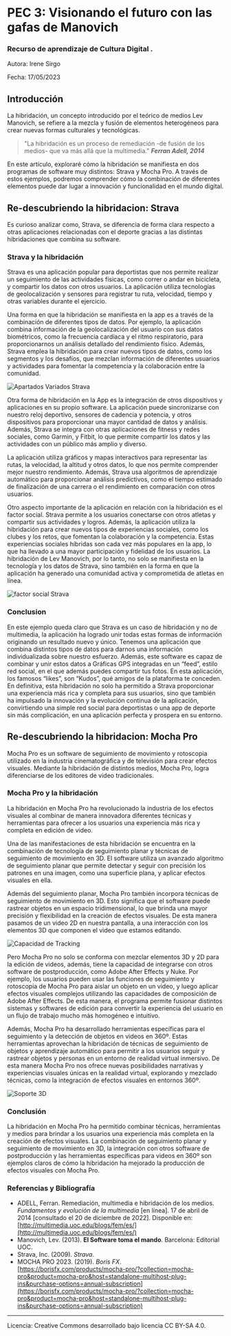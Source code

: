 # PEC 3: Visionando el futuro con las gafas de Manovich

### Recurso de aprendizaje de Cultura Digital .

Autora: Irene Sirgo 

Fecha: 17/05/2023

## Introducción

La hibridación, un concepto introducido por el teórico de medios Lev Manovich, se refiere a la mezcla y fusión de elementos heterogéneos para crear nuevas formas culturales y tecnológicas.

>"La hibridación es un proceso de remediación -de fusión de los medios- que va más allá que la multimedia." ***Ferran Adell, 2014***

En este artículo, exploraré cómo la hibridación se manifiesta en dos programas de software muy distintos: Strava y Mocha Pro. A través de estos ejemplos, podremos comprender cómo la combinación de diferentes elementos puede dar lugar a innovación y funcionalidad en el mundo digital.

## Re-descubriendo la hibridacion: Strava

Es curioso analizar como, Strava, se diferencia de forma clara respecto a otras aplicaciones relacionadas con el deporte gracias a las distintas hibridaciones que combina su software.

### Strava y la hibridación

Strava es una aplicación popular para deportistas que nos permite realizar un seguimiento de las actividades físicas, como correr o andar en bicicleta, y compartir los datos con otros usuarios. La aplicación utiliza tecnologías de geolocalización y sensores para registrar tu ruta, velocidad, tiempo y otras variables durante el ejercicio.

Una forma en que la hibridación se manifiesta en la app es a través de la combinación de diferentes tipos de datos. Por ejemplo, la aplicación combina información de la geolocalización del usuario con sus datos biométricos, como la frecuencia cardíaca y el ritmo respiratorio, para proporcionarnos un análisis detallado del rendimiento físico. Además, Strava emplea la hibridación para crear nuevos tipos de datos, como los segmentos y los desafíos, que mezclan información de diferentes usuarios y actividades para fomentar la competencia y la colaboración entre la comunidad.

![Apartados Variados Strava](https://images.ctfassets.net/9olkiac82a1q/i4efwbHmZc8oLF1Gw1Qvm/f149f53f4de9fe49560262a15daaff02/JoinStrava-Mod9-3-Chase-Desktop-es-ES.jpg?q=50)

Otra forma de hibridación en la App es la integración de otros dispositivos y aplicaciones en su propio software. La aplicación puede sincronizarse con nuestro reloj deportivo, sensores de cadencia y potencia, y otros dispositivos para proporcionar una mayor cantidad de datos y análisis. Además, Strava se integra con otras aplicaciones de fitness y redes sociales, como Garmin, y Fitbit, lo que permite compartir los datos y las actividades con un público más amplio y diverso.

La aplicación utiliza gráficos y mapas interactivos para representar las rutas, la velocidad, la altitud y otros datos, lo que nos permite comprender mejor nuestro rendimiento. Además, Strava usa algoritmos de aprendizaje automático para proporcionar análisis predictivos, como el tiempo estimado de finalización de una carrera o el rendimiento en comparación con otros usuarios.

Otro aspecto importante de la aplicación en relación con la hibridación es el factor social. Strava permite a los usuarios conectarse con otros atletas y compartir sus actividades y logros. Además, la aplicación utiliza la hibridación para crear nuevos tipos de experiencias sociales, como los clubes y los retos, que fomentan la colaboración y la competencia. Estas experiencias sociales híbridas son cada vez más populares en la app, lo que ha llevado a una mayor participación y fidelidad de los usuarios. La hibridación de Lev Manovich, por lo tanto, no solo se manifiesta en la tecnología y los datos de Strava, sino también en la forma en que la aplicación ha generado una comunidad activa y comprometida de atletas en línea.

![factor social Strava](https://images.ctfassets.net/9olkiac82a1q/3AjwiZJY92iwyuVhZKElTc/fecbebb01710c1aee49a64c5b272dc53/JoinStrava-Mod7-2-GiveKudos-Desktop-es-ES.jpg?q=50)


### Conclusion

En este ejemplo queda claro que Strava es un caso de hibridación y no de multimedia, la aplicación ha logrado unir todas estas formas de información originando un resultado nuevo y único. Tenemos una aplicación que combina distintos tipos de datos para darnos una información individualizada sobre nuestro esfuerzo. Además, este software es capaz de combinar y unir estos datos a Gráficas GPS integradas en un “feed”, estilo red social, en el que además puedes compartir tus fotos. En esta aplicación, los famosos “likes”, son “Kudos”, qué amigos de la plataforma te conceden. En definitiva, esta hibridación no solo ha permitido a Strava proporcionar una experiencia más rica y completa para sus usuarios, sino que también ha impulsado la innovación y la evolución continua de la aplicación, convirtiendo una simple red social para deportistas o una app de deporte sin más complicación, en una aplicación perfecta y prospera en su entorno.

## Re-descubriendo la hibridacion: Mocha Pro

Mocha Pro es un software de seguimiento de movimiento y rotoscopia utilizado en la industria cinematográfica y de televisión para crear efectos visuales. Mediante la hibridación de distintos medios, Mocha Pro, logra diferenciarse de los editores de video tradicionales.

### Mocha Pro y la hibridación

La hibridación en Mocha Pro ha revolucionado la industria de los efectos visuales al combinar de manera innovadora diferentes técnicas y herramientas para ofrecer a los usuarios una experiencia más rica y completa en edición de video.

Una de las manifestaciones de esta hibridación se encuentra en la combinación de tecnología de seguimiento planar y técnicas de seguimiento de movimiento en 3D. El software utiliza un avanzado algoritmo de seguimiento planar que permite detectar y seguir con precisión los patrones en una imagen, como una superficie plana, y aplicar efectos visuales en ella.

Además del seguimiento planar, Mocha Pro también incorpora técnicas de seguimiento de movimiento en 3D. Esto significa que el software puede rastrear objetos en un espacio tridimensional, lo que brinda una mayor precisión y flexibilidad en la creación de efectos visuales. De esta manera pasamos de un video 2D en nuestra pantalla, a una interacción con los elementos 3D que componen el video que estamos editando.

![Capacidad de Tracking](https://beforesandafters.com/wp-content/uploads/2019/07/boris-fx-mocha-pro-2019-5-edge-snapping.jpg)

Pero Mocha Pro no solo se conforma con mezclar elementos 3D y 2D para la edición de videos, además, tiene la capacidad de integrarse con otros software de postproducción, como Adobe After Effects y Nuke. Por ejemplo, los usuarios pueden usar las funciones de seguimiento y rotoscopia de Mocha Pro para aislar un objeto en un video, y luego aplicar efectos visuales complejos utilizando las capacidades de composición de Adobe After Effects. De esta manera, el programa permite fusionar distintos sistemas y softwares de edición para convertir la experiencia del usuario en un flujo de trabajo mucho más homogéneo e intuitivo.

Además, Mocha Pro ha desarrollado herramientas específicas para el seguimiento y la detección de objetos en videos en 360º. Estas herramientas aprovechan la hibridación de técnicas de seguimiento de objetos y aprendizaje automático para permitir a los usuarios seguir y rastrear objetos y personas en un entorno de realidad virtual inmersivo. De esta manera Mocha Pro nos ofrece nuevas posibilidades narrativas y experiencias visuales únicas en la realidad virtual, explorando y mezclado técnicas, como la integración de efectos visuales en entornos 360º.

![Soporte 3D](https://www.provideocoalition.com/wp-content/uploads/MochaProNewPowermesh.jpg)

### Conclusión

La hibridación en Mocha Pro ha permitido combinar técnicas, herramientas y medios para brindar a los usuarios una experiencia más completa en la creación de efectos visuales. La combinación de seguimiento planar y seguimiento de movimiento en 3D, la integración con otros software de postproducción y las herramientas específicas para videos en 360º son ejemplos claros de cómo la hibridación ha mejorado la producción de efectos visuales con Mocha Pro.


### Referencias y Bibliografía

-   ADELL, Ferran. Remediación, multimedia e hibridación de los medios.  _Fundamentos y evolución de la multimedia_  [en línea]. 17 de abril de 2014 [consultado el 20 de diciembre de 2022]. Disponible en:  [http://multimedia.uoc.edu/blogs/fem/es/](http://multimedia.uoc.edu/blogs/fem/es/)
-   Manovich, Lev. (2013).  **El Software toma el mando**. Barcelona: Editorial UOC.
- Strava, Inc. (2009).  _Strava_.
- MOCHA PRO 2023. (2019).  _Boris FX_.  [https://borisfx.com/products/mocha-pro/?collection=mocha-pro&product=mocha-pro&host=standalone-multihost-plug-ins&purchase-options=annual-subscription](https://borisfx.com/products/mocha-pro/?collection=mocha-pro&product=mocha-pro&host=standalone-multihost-plug-ins&purchase-options=annual-subscription)

----

Licencia: Creative Commons desarrollado bajo licencia CC BY-SA 4.0.
